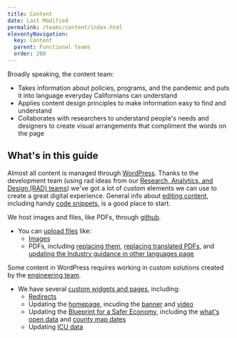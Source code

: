 ```yaml
---
title: Content
date: Last Modified 
permalink: /teams/content/index.html
eleventyNavigation:
  key: Content
  parent: Functional teams
  order: 200
---
```


Broadly speaking, the content team:

* Takes information about policies, programs, and the pandemic and puts it into language everyday Californians can understand
* Applies content design principles to make information easy to find and understand
* Collaborates with researchers to understand people's needs and designers to create visual arrangements that compliment the words on the page

## What's in this guide

Almost all content is managed through [WordPress](https://as-go-covid19-d-001.azurewebsites.net/wp-login.php). Thanks to the development team (using rad ideas from our [Research, Analytics, and Design (RAD) teams](https://cagov.github.io/covid19.ca.gov-site-eng-playbook/teams/rad/)) we've got a lot of custom elements we can use to create a great digital experience. General info about [editing content](https://cagov.github.io/covid19.ca.gov-site-eng-playbook/teams/content/editing.html), including handy [code snippets](https://cagov.github.io/covid19.ca.gov-site-eng-playbook/teams/content/code-snippets.html), is a good place to start.

We host images and files, like PDFs, through [github](https://github.com/cagov/covid19).

* You can [upload files](https://cagov.github.io/covid19.ca.gov-site-eng-playbook/teams/content/uploading.html) like:
  * [Images](https://cagov.github.io/covid19.ca.gov-site-eng-playbook/teams/content/upload-image.html)
  * PDFs, including [replacing them](https://cagov.github.io/covid19.ca.gov-site-eng-playbook/teams/content/replace-pdf.html), [replacing translated PDFs](https://cagov.github.io/covid19.ca.gov-site-eng-playbook/teams/content/replace-translated-pdf.html), and [updating the Industry guidance in other languages page](https://cagov.github.io/covid19.ca.gov-site-eng-playbook/teams/content/ig-other-languages.html)

Some content in WordPress requires working in custom solutions created by the [engineering team](https://teamdocs.covid19.ca.gov/teams/engineering/).

* We have several [custom widgets and pages](https://cagov.github.io/covid19.ca.gov-site-eng-playbook/teams/content/backend.html), including:
  * [Redirects](https://cagov.github.io/covid19.ca.gov-site-eng-playbook/teams/content/redirects.html)
  * Updating the [homepage](https://cagov.github.io/covid19.ca.gov-site-eng-playbook/teams/content/homepage.html), incuding the [banner](https://cagov.github.io/covid19.ca.gov-site-eng-playbook/teams/content/banner.html) and [video](https://cagov.github.io/covid19.ca.gov-site-eng-playbook/teams/content/video.html)
  * Updating the [Blueprint for a Safer Economy](https://cagov.github.io/covid19.ca.gov-site-eng-playbook/teams/content/blueprint.html), including the [what's open data](https://cagov.github.io/covid19.ca.gov-site-eng-playbook/teams/content/whats-open.html) and [county map dates](https://cagov.github.io/covid19.ca.gov-site-eng-playbook/teams/content/map-dates.html)
  * Updating [ICU data](https://cagov.github.io/covid19.ca.gov-site-eng-playbook/teams/content/icu-data.html)
